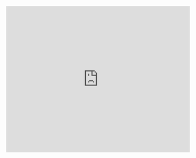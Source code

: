 <iframe src="https://docs.google.com/spreadsheets/d/e/2PACX-1vS4tzHNUumihx1Pf-QtkPPEzRQR6r53PFMxwHKHdbrDyQ2ETeqolS8CmQdIMZMNkikjTEBova4Cf67A/pubhtml?gid=474838184&amp&range=A1%3AE16&single=true&widget=false&headers=false&chrome=false" height="400" width="100%" style="border-width:0px;"></iframe>
